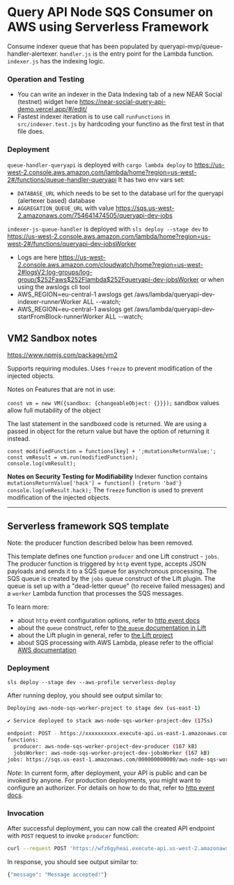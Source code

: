 # Query API Node SQS Consumer on AWS using Serverless Framework
Consume indexer queue that has been populated by queryapi-mvp/queue-handler-alertexer.
`handler.js` is the entry point for the Lambda function.
`indexer.js` has the indexing logic.

### Operation and Testing
 * You can write an indexer in the Data Indexing tab of a new NEAR Social (testnet) widget here https://near-social-query-api-demo.vercel.app/#/edit/
 * Fastest indexer iteration is to use call `runFunctions` in `src/indexer.test.js` by hardcoding your functino
as the first test in that file does.  

### Deployment
`queue-handler-queryapi` is deployed with `cargo lambda deploy` to  https://us-west-2.console.aws.amazon.com/lambda/home?region=us-west-2#/functions/queue-handler-queryapi
It has two env vars set: 
 * `DATABASE_URL` which needs to be set to the database url for the queryapi (alertexer based) database 
 * `AGGREGATION_QUEUE_URL` with value https://sqs.us-west-2.amazonaws.com/754641474505/queryapi-dev-jobs

`indexer-js-queue-handler` is deployed with `sls deploy --stage dev` to https://us-west-2.console.aws.amazon.com/lambda/home?region=us-west-2#/functions/queryapi-dev-jobsWorker
 * Logs are here https://us-west-2.console.aws.amazon.com/cloudwatch/home?region=us-west-2#logsV2:log-groups/log-group/$252Faws$252Flambda$252Fqueryapi-dev-jobsWorker
or when using the awslogs cli tool
 * AWS_REGION=eu-central-1 awslogs get /aws/lambda/queryapi-dev-indexer-runnerWorker ALL --watch;
 * AWS_REGION=eu-central-1 awslogs get /aws/lambda/queryapi-dev-startFromBlock-runnerWorker ALL --watch;


## VM2 Sandbox notes
https://www.npmjs.com/package/vm2

Supports requiring modules.
Uses `freeze` to prevent modification of the injected objects.

Notes on Features that are not in use:

`const vm = new VM({sandbox: {changeableObject: {}}});` sandbox values allow full mutability of the object

The last statement in the sandboxed code is returned. We are using a passed in object for the return value but have the
option of returning it instead.
```
const modifiedFunction = functions[key] + ';mutationsReturnValue;';
const vmResult = vm.run(modifiedFunction);
console.log(vmResult);
```

**Notes on Security Testing for Modifiability**
Indexer function contains `mutationsReturnValue['hack'] = function() {return 'bad'}`
`console.log(vmResult.hack);`
The `freeze` function is used to prevent modification of the injected objects.


----

## Serverless framework SQS template
Note: the producer function described below has been removed.



This template defines one function `producer` and one Lift construct - `jobs`. The producer function is triggered by `http` event type, accepts JSON payloads and sends it to a SQS queue for asynchronous processing. The SQS queue is created by the `jobs` queue construct of the Lift plugin. The queue is set up with a "dead-letter queue" (to receive failed messages) and a `worker` Lambda function that processes the SQS messages.

To learn more:

- about `http` event configuration options, refer to [http event docs](https://www.serverless.com/framework/docs/providers/aws/events/apigateway/)
- about the `queue` construct, refer to [the `queue` documentation in Lift](https://github.com/getlift/lift/blob/master/docs/queue.md)
- about the Lift plugin in general, refer to [the Lift project](https://github.com/getlift/lift)
- about SQS processing with AWS Lambda, please refer to the official [AWS documentation](https://docs.aws.amazon.com/lambda/latest/dg/with-sqs.html)

### Deployment
```
sls deploy --stage dev --aws-profile serverless-deploy
```

After running deploy, you should see output similar to:

```bash
Deploying aws-node-sqs-worker-project to stage dev (us-east-1)

✔ Service deployed to stack aws-node-sqs-worker-project-dev (175s)

endpoint: POST - https://xxxxxxxxxx.execute-api.us-east-1.amazonaws.com/produce
functions:
  producer: aws-node-sqs-worker-project-dev-producer (167 kB)
  jobsWorker: aws-node-sqs-worker-project-dev-jobsWorker (167 kB)
jobs: https://sqs.us-east-1.amazonaws.com/000000000000/aws-node-sqs-worker-project-dev-jobs
```


_Note_: In current form, after deployment, your API is public and can be invoked by anyone. For production deployments, you might want to configure an authorizer. For details on how to do that, refer to [http event docs](https://www.serverless.com/framework/docs/providers/aws/events/apigateway/).

### Invocation

After successful deployment, you can now call the created API endpoint with `POST` request to invoke `producer` function:

```bash
curl --request POST 'https://wfz6gyheai.execute-api.us-west-2.amazonaws.com/produce' --header 'Content-Type: application/json' --data-raw '{"name": "John"}'
```

In response, you should see output similar to:

```bash
{"message": "Message accepted!"}
```
